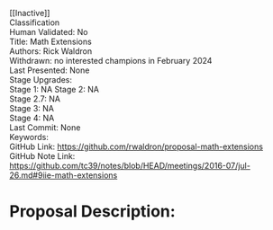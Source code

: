 [[Inactive]]<br>Classification<br>Human Validated: No<br>Title: Math Extensions<br>Authors: Rick Waldron<br>Withdrawn: no interested champions in February 2024<br>Last Presented: None<br>Stage Upgrades:<br>Stage 1: NA
Stage 2: NA  
Stage 2.7: NA  
Stage 3: NA  
Stage 4: NA<br>Last Commit: None<br>Keywords:<br>GitHub Link: https://github.com/rwaldron/proposal-math-extensions <br>GitHub Note Link: https://github.com/tc39/notes/blob/HEAD/meetings/2016-07/jul-26.md#9iie-math-extensions
# Proposal Description:<br>